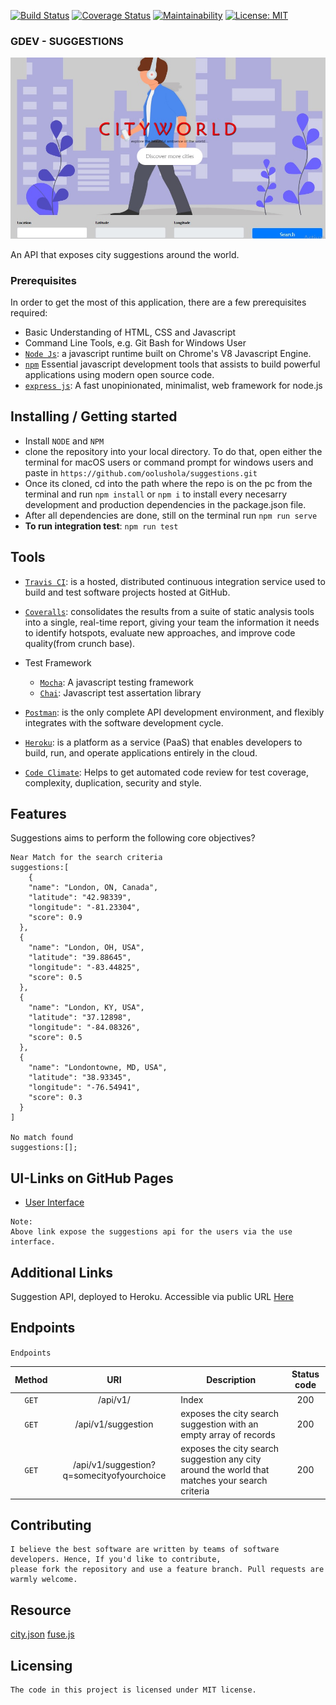 [![Build Status](https://travis-ci.org/oolushola/suggestions.svg?branch=master)](https://travis-ci.org/oolushola/suggestions) [![Coverage Status](https://coveralls.io/repos/github/oolushola/suggestions/badge.svg?branch=master)](https://coveralls.io/github/oolushola/suggestions?branch=master) [![Maintainability](https://api.codeclimate.com/v1/badges/447b577716e54980cde4/maintainability)](https://codeclimate.com/github/oolushola/suggestions/maintainability) [![License: MIT](https://img.shields.io/badge/License-MIT-yellow.svg)](https://opensource.org/licenses/MIT)



### GDEV - SUGGESTIONS

![Logo of the project](ui/images/hom-design.jpg)

An API that exposes city suggestions around the world.

### Prerequisites
In order to get the most of this application, there are a few prerequisites required: 

- Basic Understanding of HTML, CSS and Javascript
- Command Line Tools, e.g. Git Bash for Windows User
- [`Node Js`](https://nodejs.org/en/): a javascript runtime built on Chrome's V8 Javascript Engine.
- [`npm`](https://www.npmjs.com/package/download) Essential javascript development tools that assists to build powerful applications using modern open source code.
- [`express js`](https://expressjs.com/): A fast unopinionated, minimalist, web framework for node.js

## Installing / Getting started


- Install `NODE` and `NPM`
- clone the repository into your local directory. To do that, open either the terminal for macOS  users or command prompt for windows users and paste in `https://github.com/oolushola/suggestions.git`
- Once its cloned, cd into the path where the repo is on the pc from the terminal and run `npm install` or `npm i` to install every necesarry development and production dependencies in the package.json file.
- After all dependencies are done, still on the terminal run `npm run serve`
- **To run integration test**: `npm run test`


## Tools
- [`Travis CI`](https://travis-ci.com/): is a hosted, distributed continuous integration service used to build and test software projects hosted at GitHub.
- [`Coveralls`](https://coveralls.io/): consolidates the results from a suite of static analysis tools into a single, real-time report, giving your team the information it needs to identify hotspots, evaluate new approaches, and improve code quality(from crunch base).

- Test Framework
    * [`Mocha`](https://mochajs.org/): A javascript testing framework
    * [`Chai`](https://www.chaijs.com/): Javascript test assertation library
- [`Postman`](https://www.getpostman.com/): is the only complete API development environment, and flexibly integrates with the software development cycle.
- [`Heroku`](https://www.heroku.com/): is a platform as a service (PaaS) that enables developers to build, run, and operate applications entirely in the cloud.
- [`Code Climate`](https://codeclimate.com/): Helps to get automated code review for test coverage, complexity, duplication, security and style.


## Features

Suggestions aims to perform the following core objectives?

```gherkin
Near Match for the search criteria
suggestions:[
    {
    "name": "London, ON, Canada",
    "latitude": "42.98339",
    "longitude": "-81.23304",
    "score": 0.9
  },
  {
    "name": "London, OH, USA",
    "latitude": "39.88645",
    "longitude": "-83.44825",
    "score": 0.5
  },
  {
    "name": "London, KY, USA",
    "latitude": "37.12898",
    "longitude": "-84.08326",
    "score": 0.5
  },
  {
    "name": "Londontowne, MD, USA",
    "latitude": "38.93345",
    "longitude": "-76.54941",
    "score": 0.3
  }
]

No match found
suggestions:[];
```



## UI-Links on GitHub Pages
- [User Interface](https://oolushola.github.io/suggestions/ui) 
```gherkin
Note: 
Above link expose the suggestions api for the users via the use interface.
```

## Additional Links
Suggestion API, deployed to Heroku. Accessible via public URL [Here](https://get-dev-city-suggestions.herokuapp.com/)

## Endpoints


`Endpoints`

|  Method  | URI             | Description  |  Status code |
|:----------:|:---------------------:|--------------|:---------:|
|`GET`  | /api/v1/ |  Index | 200  |
|`GET`  | /api/v1/suggestion |  exposes the city search suggestion with an empty array of records | 200  |
|`GET`  | /api/v1/suggestion?q=somecityofyourchoice |  exposes the city search suggestion any city around the world that matches your search criteria | 200  |


## Contributing

````
I believe the best software are written by teams of software developers. Hence, If you'd like to contribute, 
please fork the repository and use a feature branch. Pull requests are warmly welcome.
````

## Resource
[city.json](https://www.npmjs.com/package/cities.json/)
[fuse.js](https://fusejs.io/)

## Licensing

    The code in this project is licensed under MIT license.
